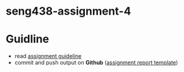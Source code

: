 # seng438-assignment-4

# Guidline

- read [assignment guideline](seng438-assignment-4.md)
- commit and push output on **Github** ([assignment report template](./Assignment4-ReportTemplate.md))

